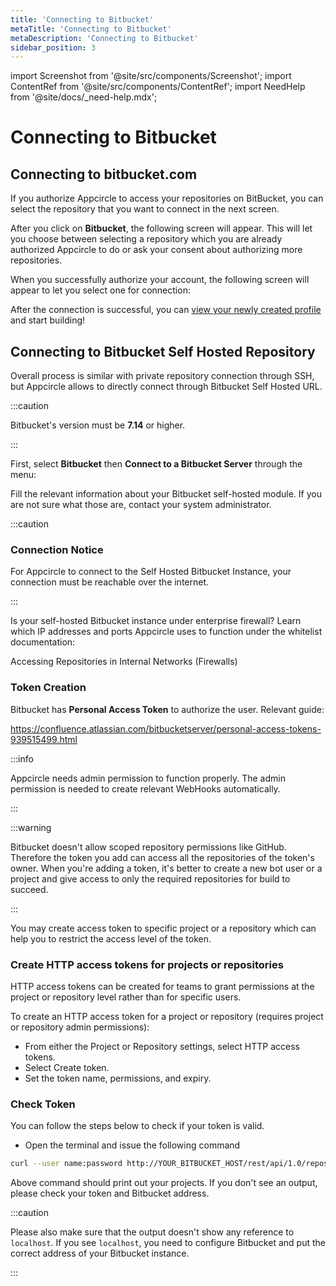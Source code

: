 ```yaml
---
title: 'Connecting to Bitbucket'
metaTitle: 'Connecting to Bitbucket'
metaDescription: 'Connecting to Bitbucket'
sidebar_position: 3
---
```


import Screenshot from '@site/src/components/Screenshot';
import ContentRef from '@site/src/components/ContentRef';
import NeedHelp from '@site/docs/\_need-help.mdx';

# Connecting to Bitbucket

## Connecting to bitbucket.com

If you authorize Appcircle to access your repositories on BitBucket, you can select the repository that you want to connect in the next screen.

<Screenshot url='https://cdn.appcircle.io/docs/assets/main-connection.png' />

After you click on **Bitbucket**, the following screen will appear. This will let you choose between selecting a repository which you are already authorized Appcircle to do or ask your consent about authorizing more repositories.

<Screenshot url='https://cdn.appcircle.io/docs/assets/main-connection-bt.png' />

When you successfully authorize your account, the following screen will appear to let you select one for connection:

<Screenshot url='https://cdn.appcircle.io/docs/assets/connect-repository-bitbucket-gitlab.png' />

After the connection is successful, you can [view your newly created profile](./#view-the-newly-created-build-profile) and start building!

## Connecting to Bitbucket Self Hosted Repository

Overall process is similar with private repository connection through SSH, but Appcircle allows to directly connect through Bitbucket Self Hosted URL.

:::caution

Bitbucket's version must be **7.14** or higher.

:::

First, select **Bitbucket** then **Connect to a Bitbucket Server** through the menu:

<Screenshot url='https://cdn.appcircle.io/docs/assets/bt-connect-self.png' />

Fill the relevant information about your Bitbucket self-hosted module. If you are not sure what those are, contact your system administrator.

<Screenshot url='https://cdn.appcircle.io/docs/assets/bt-self-hosted-detail.png' />

:::caution

### Connection Notice

For Appcircle to connect to the Self Hosted Bitbucket Instance, your connection must be reachable over the internet.

:::

Is your self-hosted Bitbucket instance under enterprise firewall? Learn which IP addresses and ports Appcircle uses to function under the whitelist documentation:

<ContentRef url="/infrastructure/accessing-repositories-in-internal-networks-firewalls">
  Accessing Repositories in Internal Networks (Firewalls)
</ContentRef>

### Token Creation

Bitbucket has **Personal Access Token** to authorize the user. Relevant guide:

https://confluence.atlassian.com/bitbucketserver/personal-access-tokens-939515499.html

:::info

Appcircle needs admin permission to function properly. The admin permission is needed to create relevant WebHooks automatically.

:::

:::warning

Bitbucket doesn't allow scoped repository permissions like GitHub. Therefore the token you add can access all the repositories of the token's owner. When you're adding a token, it's better to create a new bot user or a project and give access to only the required repositories for build to succeed. 

:::

You may create access token to specific project or a repository which can help you to restrict the access level of the token.

### Create HTTP access tokens for projects or repositories
HTTP access tokens can be created for teams to grant permissions at the project or repository level rather than for specific users.

To create an HTTP access token for a project or repository (requires project or repository admin permissions):

- From either the Project or Repository settings, select HTTP access tokens.
- Select Create token.
- Set the token name, permissions, and expiry.


### Check Token

You can follow the steps below to check if your token is valid. 

- Open the terminal and issue the following command

```bash
curl --user name:password http://YOUR_BITBUCKET_HOST/rest/api/1.0/repos
```

Above command should print out your projects. If you don't see an output, please check your token and Bitbucket address. 

:::caution

Please also make sure that the output doesn't show any reference to `localhost`. If you see `localhost`,  you need to configure Bitbucket and put the correct address of your Bitbucket instance.

:::


<NeedHelp />
